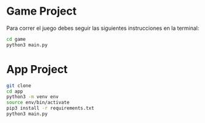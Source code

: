 # Game Project

Para correr el juego debes seguir las siguientes instrucciones en la terminal:

```sh
cd game
python3 main.py
```

# App Project
```sh
git clone
cd app
python3 -m venv env
source env/bin/activate
pip3 install -r requirements.txt
python3 main.py
```
